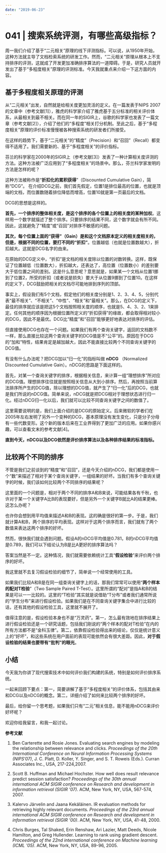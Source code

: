 ```yaml
---
date: "2019-06-23"
---  
```

      
# 041 | 搜索系统评测，有哪些高级指标？
周一我们介绍了基于“二元相关”原理的线下评测指标。可以说，从1950年开始，这种方法就主导了文档检索系统的研发工作。然而，“二元相关”原理从根本上不支持排序的评测，这就成了开发更加准确排序算法的一道障碍。于是，研究人员就开发出了基于“多程度相关”原理的评测标准。今天我就重点来介绍一下这方面的内容。

## 基于多程度相关原理的评测

从“二元相关”出发，自然就是给相关度更加灵活的定义。在一篇发表于NIPS 2007的文章中（参考文献\[1\]），雅虎的科学家介绍了雅虎基于五分标准的相关评价体系，从最相关到最不相关。而在同一年的SIGIR上，谷歌的科学家也发表了一篇文章（参考文献\[2\]），介绍了他们的“多程度”相关打分机制。至此之后，基于“多程度相关”原理的评价标准慢慢被各种搜索系统的研发者们所接受。

在这样的趋势下，基于“二元相关”的“精度”（Precision）和“召回”（Recall）都变得不适用了。我们需要新的、基于“多程度相关”的评价指标。

芬兰的科学家在2000年的SIGIR上（参考文献\[3\]）发表了一种计算相关度评测的方法。这种方法被广泛应用到了“多程度相关”的场景中。那么，芬兰科学家发明的方法是怎样的呢？

这种方法被称作是“**折扣化的累积获得**”（Discounted Cumulative Gain），简称“DCG”。 在介绍DCG之前，我们首先假定，位置1是排位最高的位置，也就是顶端的文档，而位置数随着排位降低而增高，位置10就是第一页最后的文档。

DCG的思想是这样的。

<!-- [[[read_end]]] -->

**首先，一个排序的整体相关度，是这个排序的各个位置上的相关度的某种加权**。这样用一个数字就描述了整个排序。只要排序的结果不同，这个数字就会有所不同。因此，这就避免了“精度”或“召回”对排序不敏感的问题。

**其次，每个位置上面的“获得”（Gain）是和这个文档原本定义的相关度相关的，但是，根据不同的位置，要打不同的“折扣”**。位置越低（也就是位置数越大），折扣越大。这就是DCG名字的由来。

在原始的DCG定义中，“折扣”是文档的相关度除以位置的对数转换。这样，既保证了位置越低（位置数大），折扣越大，还表达了，高位置（位置数小）的差别要大于低位置之间的差别。这是什么意思呢？意思就是，如果某一个文档从位置1挪到了位置2，所受的折扣（或者说是损失）要大于从位置9挪到了位置10。在这样的定义下，DCG鼓励把相关的文档尽可能地排到序列的顶部。

事实上，假设我们有5个文档，假定他们的相关度分别是1、2、3、4、5，分别代表“最不相关”、“不相关”、“中性”、“相关”和“最相关”。那么，在DCG的定义下，最佳的排序就应该是把这5个文档按照相关度的顺序，也就是5、4、3、2、1来排定。任何其他的顺序因为根据位置所定义的“折扣获得”的缘故，都会取得相对较小的DCG，因此不是最优。DCG比“精度”和“召回”能够更好地表达对排序的评估。

但直接使用DCG也存在一个问题。如果我们有两个查询关键字，返回的文档数不一样，那么直接比较这两个查询关键字的DCG值是不“公平”的。原因在于DCG的“加和”特性，结果肯定是越加越大，因此不能直接比较两个不同查询关键字的DCG值。

有没有什么办法呢？把DCG加以“归一化”的指标叫做 **nDCG** （Normalized Discounted Cumulative Gain）。nDCG的思路是下面这样的。

首先，对某一个查询关键字的排序，根据相关信息，来计算一组“理想排序”所对应的DCG值。理想排序往往就是按照相关信息从大到小排序。然后，再按照当前算法排序所产生的DCG值，除以理想的DCG值，就产生了“归一化”后的DCG，也就是我们所说的nDCG值。简单来说，nDCG就是把DCG相对于理想状态进行归一化。经过nDCG归一化以后，我们就可以比较不同查询关键字之间的数值了。

这里需要说明的是，我们上面介绍的是DCG的原始定义。后来微软的学者们在2005年左右发明了另外一个变种的DCG，基本原理没有发生变化，只是分子分母有一些代数变形。这个新的版本后来在工业界得到了更加广泛的应用。如果你感兴趣，可以查看文末的参考文献\[4\]。

**直到今天，nDCG以及DCG依然是评价排序算法以及各种排序结果的标准指标。**

## 比较两个不同的排序

不管是我们之前谈到的“精度”和“召回”，还是今天介绍的nDCG，我们都是使用一个“数”来描述了相对于某个查询关键字，一组结果的好坏。当我们有多个查询关键字的时候，我们该如何比较两个不同排序的结果呢？

这里面的一个问题是，相对于两个不同的排序A和B来说，可能结果各有千秋，也许对于某一个关键字A比B的表现要好，但是另外一个关键字B就比A的结果更棒。这怎么办呢？

也许你会想到用平均值来描述A和B的表现。这的确是很好的第一步。于是，我们就计算A和B，两个排序的平均表现。这样对于这两个排序而言，我们就有了两个数值来表达这两个排序的好坏。

然而，很快我们就会遇到问题。假设A的nDCG平均值是0.781，B的nDCG平均值是0.789，我们可以下结论认为B是比A更好的排序算法吗？

答案当然是不一定。这种情况，我们就需要依赖统计工具“**假设检验**”来评价两个排序的好坏。

我这里就不去复习假设检验的细节了，简单说一个经常使用的工具。

如果我们比较A和B是在同一组查询关键字上的话，那我们常常可以使用“**两个样本的配对T检验**”（Two Sample Paired T-Test）。这里所谓的“配对”是指A和B的结果是可以一一比较的。这里的“T检验”其实就是说借助“T分布”或者我们通常所说的“学生分布”来进行假设检验。如果我们是在不同查询关键字集合中进行比较的话，还有其他的假设检验工具，这里就不展开了。

值得注意的是，假设检验本身也不是“万灵药”。第一，怎么最有效地在排序结果上进行假设检验还是一个研究话题，包括我们刚说的“两个样本的配对T检验”在内的所有方法都不是“金科玉律”。第二，依靠假设检验得出来的结论，仅仅是统计意义上的“好坏”，和这些系统在用户面前的表现可能依然会有很大差距。因此，**对于假设检验的结果也要带有“批判”的眼光**。

## 小结

今天我为你讲了现代搜索技术中如何评价我们构建的系统，特别是如何评价排序系统。

一起来回顾下要点：第一，简要讲解了基于“多程度相关”的评价体系，包括其由来和DCG以及nDCG的概念。第二，详细介绍了如何来比较两个排序的好坏。

最后，给你留一个思考题，如果我们只有“二元”相关信息，能不能用nDCG来评价好坏呢？

欢迎你给我留言，和我一起讨论。

**参考文献**

1.  Ben Carterette and Rosie Jones. Evaluating search engines by modeling the relationship between relevance and clicks. _Proceedings of the 20th International Conference on Neural Information Processing Systems \(NIPS’07\)_, J. C. Platt, D. Koller, Y. Singer, and S. T. Roweis \(Eds.\). Curran Associates Inc., USA, 217-224,2007.

2.  Scott B. Huffman and Michael Hochster. How well does result relevance predict session satisfaction\? _Proceedings of the 30th annual international ACM SIGIR conference on Research and development in information retrieval \(SIGIR '07\)_. ACM, New York, NY, USA, 567-574, 2007.

3.  Kalervo Järvelin and Jaana Kekäläinen. IR evaluation methods for retrieving highly relevant documents. _Proceedings of the 23rd annual international ACM SIGIR conference on Research and development in information retrieval \(SIGIR '00\)_. ACM, New York, NY, USA, 41-48, 2000.

4.  Chris Burges, Tal Shaked, Erin Renshaw, Ari Lazier, Matt Deeds, Nicole Hamilton, and Greg Hullender. Learning to rank using gradient descent. _Proceedings of the 22nd international conference on Machine learning \(ICML '05\)_. ACM, New York, NY, USA, 89-96, 2005.